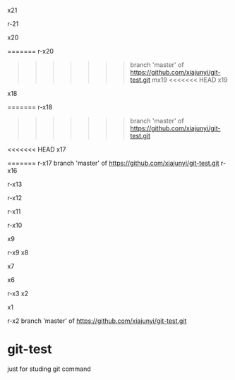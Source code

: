 x21

r-21

x20

=======
r-x20
>>>>>>> branch 'master' of https://github.com/xiajunyi/git-test.git
mx19
<<<<<<< HEAD
x19

x18

=======
r-x18
>>>>>>> branch 'master' of https://github.com/xiajunyi/git-test.git

<<<<<<< HEAD
x17

=======
r-x17
branch 'master' of https://github.com/xiajunyi/git-test.git
r-x16

r-x13

r-x12

r-x11

r-x10

x9

r-x9
x8

x7

x6

r-x3
x2

x1

r-x2
branch 'master' of https://github.com/xiajunyi/git-test.git

# git-test
just for studing git command
